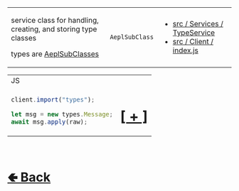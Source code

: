 <table>
<tr><td>

service class for handling, creating, and storing type classes

types are [AeplSubClasses](https://github.com/shysolocup/aepl/wiki/SubClass)

</td><td> 

`AeplSubClass`

</td><td>

- [src / Services / TypeService](https://github.com/shysolocup/noscord.js/tree/main/src/Services/TypeService)
- [src / Client / index.js](https://github.com/shysolocup/noscord.js/blob/main/src/Client/index.js)

</td></tr>

</table>

<table>

<tr><td> JS </td></tr>
<tr><td>

```js
client.import("types");

let msg = new types.Message;
await msg.apply(raw);
```

</td><td>

# [[ + ]](https://github.com/shysolocup/noscord.js/wiki/Types)

</td></tr>
</table>

<br> <h1> [🢀 Back](https://github.com/shysolocup/noscord.js/wiki/Client) </h1>